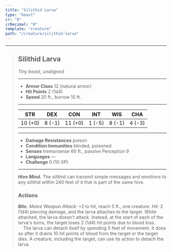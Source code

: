 ```yaml
---
title: "Silithid Larva"
type: "beast"
cr: "0"
crDecimal: "0"
template: "creature"
path: "/creature/silithid-larva"
---
```


___
>
> ## Silithid Larva
>*Tiny beast, unaligned*
> ___
>
> - **Armor Class** 12 (natural armor)
> - **Hit Points** 2 (1d4)
> - **Speed** 20 ft., burrow 10 ft.
>___
>
>|STR|DEX|CON|INT|WIS|CHA|
>|:---:|:---:|:---:|:---:|:---:|:---:|
>|10 (+0)|8 (-1)|11 (+0)|1 (-5)|8 (-1)|4 (-3)|
>___
>
> - **Damage Resistances** poison
> - **Condition Immunities** blinded, poisoned
> - **Senses** tremorsense 60 ft., passive Perception 9
> - **Languages** —
> - **Challenge** 0 (10 XP)
> ___
>
> ***Hive Mind.*** The silithid can transmit simple messages and emotions to any silithid within 240 feet of it that is part of the same hive.
>
> ### Actions
> ***Bite.*** *Melee Weapon Attack:* +2 to hit, reach 5 ft., one creature. *Hit:* 2 (1d4) piercing damage, and the larva attaches to the target. While attached, the larva doesn't attack. Instead, at the start of each of the larva's turns, the target loses 2 (1d4) hit points due to blood loss.
> <br>&nbsp;&nbsp;&nbsp; The larva can detach itself by spending 5 feet of movement. It does so after it drains 10 hit points of blood from the target or the target dies. A creature, including the target, can use its action to detach the larva.

